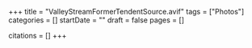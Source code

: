 +++
title = "ValleyStreamFormerTendentSource.avif"
tags = ["Photos"]
categories = []
startDate = ""
draft = false
pages = []

citations = []
+++
